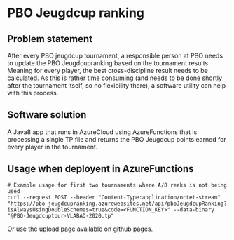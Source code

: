 # PBO Jeugdcup ranking

## Problem statement
After every PBO jeugdcup tournament, a responsible person at PBO needs to update the PBO Jeugdcupranking based on the 
tournament results. Meaning for every player, the best cross-discipline result needs to be calculated.  As this is 
rather time consuming (and needs to be done shortly after the tournament itself, so no flexibility there), a software 
utility can help with this process.

## Software solution
A Java8 app that runs in AzureCloud using AzureFunctions that is processing a single TP file 
and returns the PBO Jeugdcup points earned for every player in the tournament.

## Usage when deployent in AzureFunctions
```
# Example usage for first two tournaments where A/B reeks is not being used
curl --request POST --header "Content-Type:application/octet-stream" "https://pbo-jeugdcupranking.azurewebsites.net/api/pboJeugdcupRanking?isAlwaysUsingDoubleSchemes=true&code=<FUNCTION_KEY>" --data-binary "@PBO-Jeugdcuptour-VLABAD-2020.tp"
``` 

Or use the [upload page](https://badminton-pbo.github.io/pbo-jeugdcupranking/upload.html) available on github pages.



